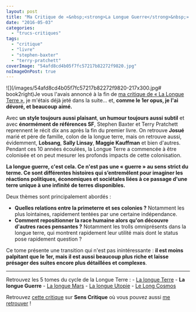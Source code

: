 ```yaml
---
layout: post
title: "Ma Critique de «&nbsp;<strong>La Longue Guerre</strong>&nbsp;» de <em>Terry Pratchett</em> et <em>Stephen Baxter</em>"
date: "2016-05-03"
categories: 
  - "trucs-critiques"
tags: 
  - "critique"
  - "livre"
  - "stephen-baxter"
  - "terry-pratchett"
coverImage: "54afd8cd4b05f7fc57217b82272f9820.jpg"
noImageOnPost: true
---
```


![](/images/54afd8cd4b05f7fc57217b82272f9820-217x300.jpg# book2right)Je vous l'avais annoncé à la fin de [ma critique de « La Longue Terre »](http://www.6x8.org/2016/04/ma-critique-de-la-longue-terre-de-terry-pratchett-et-stephen-baxter/), je m'étais déjà jeté dans la suite... et, **comme le 1er opus, je l'ai dévoré, et beaucoup aimé.**

Avec **un style toujours aussi plaisant**, **un humour toujours aussi subtil** et avec **énormément de références SF**, Stephen Baxter et Terry Pratchett reprennent le récit dix ans après la fin du premier livre. On retrouve **Josué** marié et père de famille, colon de la longue terre, mais on retrouve aussi, évidemment, **Lobsang**, **Sally Linsay**, **Maggie Kauffman** et bien d'autres. Pendant ces 10 années écoulées, la Longue Terre a commencée à être colonisée et on peut mesurer les profonds impacts de cette colonisation.

**La longue guerre, c'est cela. Ce n'est pas une « guerre » au sens strict du terme. Ce sont différentes histoires qui s’entremêlent pour imaginer les réactions politiques, économiques et sociétales liées à ce passage d'une terre unique à une infinité de terres disponibles.**

Deux thèmes sont principalement abordés :

- **Quelles relations entre la primeterre et ses colonies ?** Notamment les plus lointaines, rapidement tentées par une certaine indépendance.
- **Comment repositionner la race humaine alors qu'on découvre d'autres races pensantes ?** Notamment les trolls omniprésents dans la longue terre, qui montrent rapidement leur utilité mais dont le status pose rapidement question ?

Ce tome présente une transition qui n'est pas inintéressante : **il est moins palpitant que le 1er, mais il est aussi beaucoup plus riche et laisse présager des suites encore plus détaillées et complexes**.

* * *

Retrouvez les 5 tomes du cycle de la Longue Terre : - [La longue Terre](/2016/04/ma-critique-de-la-longue-terre-de-terry-pratchett-et-stephen-baxter/) - **La longue Guerre** - [La longue Mars](/2016/05/ma-critique-de-la-longue-mars-de-terry-pratchett-et-stephen-baxter/) - [La longue Utopie](/2016/05/ma-critique-de-la-longue-utopie-de-terry-pratchett-et-stephen-baxter/) - [Le Long Cosmos](/2016/08/ma-critique-de-the-long-cosmos-de-terry-pratchett-et-stephen-baxter/)

Retrouvez [cette critique](http://www.senscritique.com/livre/La_longue_guerre/critique/93076379) sur **Sens Critique** où vous pouvez aussi [me retrouver](http://www.senscritique.com/Arnaud_Malon) !
